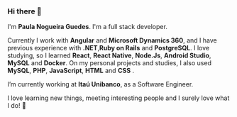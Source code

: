 ### Hi there 👋

I'm **Paula Nogueira Guedes**.
I'm a full stack developer.

Currently I work with **Angular** and **Microsoft Dynamics 360**, and I have previous experience with **.NET**,**Ruby on Rails** and **PostgreSQL**. 
I love studying, so I learned **React**, **React Native**, **Node.Js**, **Android Studio**, **MySQL** and **Docker**.
On my personal projects and studies, I also used **MySQL**, **PHP**, **JavaScript**, **HTML** and **CSS** .

I’m currently working at **Itaú Unibanco**, as a Software Engineer.

I love learning new things, meeting interesting people and I surely love what I do! 🎉️
